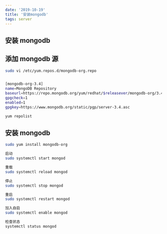 ```yaml
---
date: '2019-10-19'
title: '安装mongodb'
tags: server
---
```


## 安装 mongodb

## 添加 mongodb 源

```bash
sudo vi /etc/yum.repos.d/mongodb-org.repo


[mongodb-org-3.4]
name=MongoDB Repository
baseurl=https://repo.mongodb.org/yum/redhat/$releasever/mongodb-org/3.4/x86_64/
gpgcheck=1
enabled=1
gpgkey=https://www.mongodb.org/static/pgp/server-3.4.asc
```

```bash
yum repolist
```

## 安装 mongodb

```bash
sudo yum install mongodb-org

启动
sudo systemctl start mongod

重载
sudo systemctl reload mongod

停止
sudo systemctl stop mongod

重启
sudo systemctl restart mongod

加入自启
sudo systemctl enable mongod

检查状态
systemctl status mongod

```
